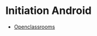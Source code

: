 # Initiation Android

* [Openclassrooms](https://openclassrooms.com/fr/courses/4517166-developpez-votre-premiere-application-android)
